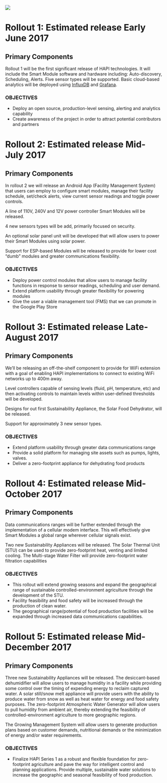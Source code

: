 ![](http://hapihq.com/wp-content/uploads/2017/04/production_schedule.png)
# Rollout 1: Estimated release Early June 2017

## Primary Components

Rollout 1 will be the first significant release of HAPI technologies. It will include the Smart Module software and hardware including: Auto-discovery, Scheduling, Alerts. Five sensor types will be supported. Basic cloud-based analytics will be deployed using [InfluxDB](https://www.influxdata.com/) and [Grafana](https://grafana.com/).

### OBJECTIVES

* Deploy an open source, production-level sensing, alerting and analytics capability
* Create awareness of the project in order to attract potential contributors and partners

# Rollout 2: Estimated release Mid-July 2017

## Primary Components

In rollout 2 we will release an Android App (Facility Management System) that users can employ to configure smart modules, manage their facility schedule, set/check alerts, view current sensor readings and toggle power controls.

A line of 110V, 240V and 12V power controller Smart Modules will be released.

4 new sensors types will be add, primarily focused on security.

An optional solar panel unit will be developed that will allow users to power their Smart Modules using solar power.

Support for ESP-based Modules will be released to provide for lower cost “dumb” modules and greater communications flexibility.

### OBJECTIVES

* Deploy power control modules that allow users to manage facility functions in response to sensor readings, scheduling and user demand.
* Extend platform usability through greater flexibility for powering modules
* Give the user a viable management tool (FMS) that we can promote in the Google Play Store

# Rollout 3: Estimated release Late-August 2017

## Primary Components

We’ll be releasing an off-the-shelf component to provide for WiFi extension with a goal of enabling HAPI implementations to connect to existing WiFi networks up to 400m away.

Level controllers capable of sensing levels (fluid, pH, temperature, etc) and then activating controls to maintain levels within user-defined thresholds will be developed.

Designs for out first Sustainability Appliance, the Solar Food Dehydrator, will be released.

Support for approximately 3 new sensor types.

### OBJECTIVES

* Extend platform usability through greater data communications range
* Provide a solid platform for managing site assets such as pumps, lights, valves.
* Deliver a zero-footprint appliance for dehydrating food products

# Rollout 4: Estimated release Mid-October 2017

## Primary Components

Data communications ranges will be further extended through the implementation of a cellular modem interface. This will effectively give Smart Modules a global range wherever cellular signals exist.

Two new Sustainability Appliances will be released. The Solar Thermal Unit (STU) can be used to provide zero-footprint heat, venting and limited cooling. The Multi-stage Water Filter will provide zero-footprint water filtration capabilities

### OBJECTIVES

* This rollout will extend growing seasons and expand the geographical range of sustainable controlled-environment agriculture through the development of the STU.
* Facility feasibility and food safety will be increased through the production of clean water.
* The geographical range/potential of food production facilities will be expanded through increased data communications capabilities.

# Rollout 5: Estimated release Mid-December 2017

## Primary Components

Three new Sustainability Appliances will be released. The desiccant-based dehumidifier will allow users to manage humidity in a facility while providing some control over the timing of expending energy to reclaim captured water. A solar still/snow melt appliance will provide users with the ability to produce water from snow as well as heat water for energy and food safety purposes. The zero-footprint Atmospheric Water Generator will allow users to pull humidity from ambient air, thereby extending the feasibility of controlled-environment agriculture to more geographic regions.

The Growing Management System will allow users to generate production plans based on customer demands, nutritional demands or the minimization of energy and/or water requirements.

### OBJECTIVES

* Finalize HAPI Series 1 as a robust and flexible foundation for zero-footprint agriculture and pave the way for intelligent control and planning applications. Provide multiple, sustainable water solutions to increase the geographic and seasonal feasibility of food production.